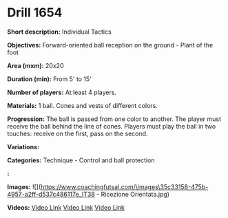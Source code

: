 # Drill 1654

**Short description:**
Individual Tactics

**Objectives:**
Forward-oriented ball reception on the ground - Plant of the foot

**Area (mxm):**
20x20

**Duration (min):**
From 5' to 15'

**Number of players:**
At least 4 players.

**Materials:**
1 ball. Cones and vests of different colors.

**Progression:**
The ball is passed from one color to another. The player must receive the ball behind the line of cones. Players must play the ball in two touches: receive on the first, pass on the second.

**Variations:**


**Categories:**
Technique - Control and ball protection

**:**


**Images:**
![](https://www.coachingfutsal.com/\images\35c33158-475b-4957-a2ff-d537c486117e_IT38 - Ricezione Orientata.jpg)

**Videos:**
[Video Link](https://www.youtube.com/embed/r-3ms_NOkVY)
[Video Link](https://www.youtube.com/embed/vowgvoZyuEM)
[Video Link](https://www.youtube.com/embed/G2GbRbx-CII)

